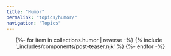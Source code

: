 ```yaml
---
title: "Humor"
permalink: "topics/humor/"
navigation: "Topics"
---
```


<ul class="post-list post-list-with-description">
  {%- for item in collections.humor | reverse  -%}
  {% include '_includes/components/post-teaser.njk' %}
  {%- endfor -%}
</ul>